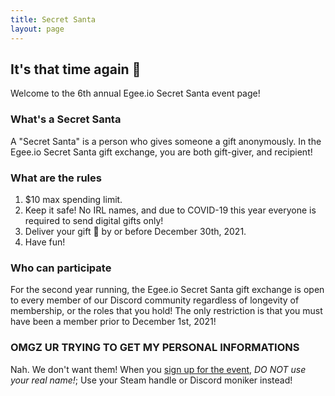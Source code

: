 ```yaml
---
title: Secret Santa
layout: page
---
```


## It's that time again 🎅

Welcome to the 6th annual Egee.io Secret Santa event page!

### What's a Secret Santa

A "Secret Santa" is a person who gives someone a gift anonymously. In the Egee.io Secret Santa gift exchange, you are both gift-giver, and recipient!

### What are the rules

1. $10 max spending limit.
2. Keep it safe! No IRL names, and due to COVID-19 this year everyone is required to send digital gifts only!
3. Deliver your gift 🎁 by or before December 30th, 2021.
4. Have fun!

### Who can participate

For the second year running, the Egee.io Secret Santa gift exchange is open to every member of our Discord community regardless of longevity of membership, or the roles that you hold! The only restriction is that you must have been a member prior to December 1st, 2021!

### OMGZ UR TRYING TO GET MY PERSONAL INFORMATIONS

Nah. We don't want them! When you [sign up for the event](https://www.elfster.com/gift-exchanges/a0995bc1-7590-460e-b5fc-2909db97516a/?join=yta5), *DO NOT use your real name!*; Use your Steam handle or Discord moniker instead!

